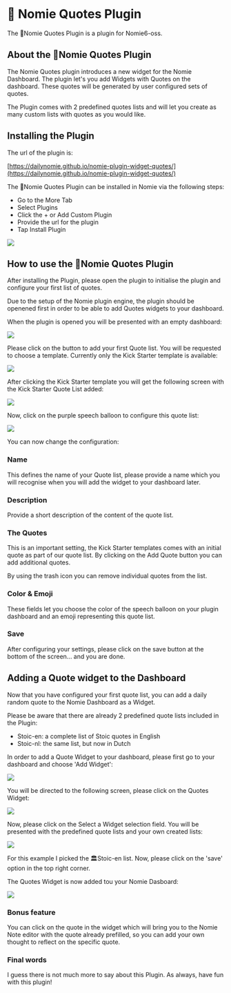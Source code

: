 # 💬 Nomie Quotes Plugin

The 💬Nomie Quotes Plugin is a plugin for Nomie6-oss.

## About the 💬Nomie Quotes Plugin

The Nomie Quotes plugin introduces a new widget for the Nomie Dashboard. The plugin let's you add Widgets with Quotes on the dashboard. These quotes will be generated by user configured sets of quotes.

The Plugin comes with 2 predefined quotes lists and will let you create as many custom lists with quotes as you would like.

## Installing the Plugin

The url of the plugin is:

[https://dailynomie.github.io/nomie-plugin-widget-quotes/](https://dailynomie.github.io/nomie-plugin-widget-quotes/)

The 💬Nomie Quotes Plugin can be installed in Nomie via the following steps:

* Go to the More Tab
* Select Plugins
* Click the + or Add Custom Plugin
* Provide the url for the plugin
* Tap Install Plugin

![](assets/20230219_222111_20230120_221227_image.png)

## How to use the 💬Nomie Quotes Plugin

After installing the Plugin, please open the plugin to initialise the plugin and configure your first list of quotes.

Due to the setup of the Nomie plugin engine, the plugin should be openened first in order to be able to add Quotes widgets to your dashboard.

When the plugin is opened you will be presented with an empty dashboard:

![](assets/20230219_222443_image.png)

Please click on the button to add your first Quote list. You will be requested to choose a template. Currently only the Kick Starter template is available:

![](assets/20230219_222531_image.png)

After clicking the Kick Starter template you will get the following screen with the Kick Starter Quote List added:

![](assets/20230219_222606_image.png)

Now, click on the purple speech balloon to configure this quote list:

![](assets/20230219_222659_image.png)

You can now change the configuration:

### Name

This defines the name of your Quote list, please provide a name which you will recognise when you will add the widget to your dashboard later.

### Description

Provide a short description of the content of the quote list.

### The Quotes

This is an important setting, the Kick Starter templates comes with an initial quote as part of our quote list. By clicking on the Add Quote button you can add additional quotes.

By using the trash icon you can remove individual quotes from the list.

### Color & Emoji

These fields let you choose the color of the speech balloon on your plugin dashboard and an emoji representing this quote list.

### Save

After configuring your settings, please click on the save button at the bottom of the screen... and you are done.

## Adding a Quote widget to the Dashboard

Now that you have configured your first quote list, you can add a daily random quote to the Nomie Dashboard as a Widget.

Please be aware that there are already 2 predefined quote lists included in the Plugin:

* Stoic-en: a complete list of Stoic quotes in English
* Stoic-nl: the same list, but now in Dutch

In order to add a Quote Widget to your dashboard, please first go to your dashboard and choose 'Add Widget':

![](assets/20230219_223330_20230219_220300_image.png)

You will be directed to the following screen, please click on the Quotes Widget:

![](assets/20230219_223413_image.png)

Now, please click on the Select a Widget selection field. You will be presented with the predefined quote lists and your own created lists:

![](assets/20230219_223517_image.png)

For this example I picked the 🏛️Stoic-en list. Now, please click on the 'save' option in the top right corner.

The Quotes Widget is now added tou your Nomie Dasboard:

![](assets/20230219_223719_image.png)

### Bonus feature

You can click on the quote in the widget which will bring you to the Nomie Note editor with the quote already prefilled, so you can add your own thought to reflect on the specific quote.

### Final words

I guess there is not much more to say about this Plugin. As always, have fun with this plugin!
